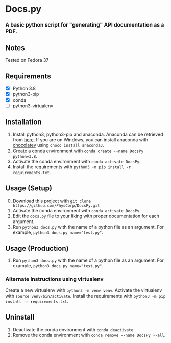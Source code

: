 # Docs.py
### A basic python script for "generating" API documentation as a PDF.

## Notes
Tested on Fedora 37

## Requirements
- [x] Python 3.8
- [x] python3-pip
- [x] conda
- [ ] python3-virtualenv

## Installation
1. Install python3, python3-pip and anaconda. Anaconda can be retrieved from [here](https://www.anaconda.com/products/individual). If you are on Windows, you can install anaconda with [chocolatey](https://chocolatey.org/) using `choco install anaconda3`.
2. Create a conda environment with `conda create --name DocsPy python=3.8`.
3. Activate the conda environment with `conda activate DocsPy`.
4. Install the requirements with `python3 -m pip install -r requirements.txt`.

## Usage (Setup)
0. Download this project with `git clone https://github.com/PhysCorp/DocsPy.git`
1. Activate the conda environment with `conda activate DocsPy`.
2. Edit the `docs.py` file to your liking with proper documentation for each argument.
3. Run `python3 docs.py` with the name of a python file as an argument. For example, `python3 docs.py name="test.py"`.

## Usage (Production)
1. Run `python3 docs.py` with the name of a python file as an argument. For example, `python3 docs.py name="test.py"`.

### Alternate Instructions using virtualenv
Create a new virtualenv with `python3 -m venv venv`.
Activate the virtualenv with `source venv/bin/activate`.
Install the requirements with `python3 -m pip install -r requirements.txt`.

## Uninstall
1. Deactivate the conda environment with `conda deactivate`.
2. Remove the conda environment with `conda remove --name DocsPy --all`.